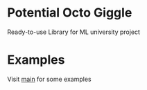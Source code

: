 # Potential Octo Giggle

Ready-to-use Library for ML university project

# Examples

Visit [main](main.md) for some examples
